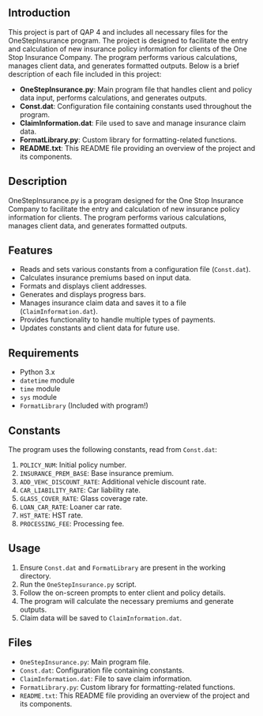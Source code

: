 ## Introduction

This project is part of QAP 4 and includes all necessary files for the OneStepInsurance program. The project is designed to facilitate the entry and calculation of new insurance policy information for clients of the One Stop Insurance Company. The program performs various calculations, manages client data, and generates formatted outputs. Below is a brief description of each file included in this project:

- **OneStepInsurance.py**: Main program file that handles client and policy data input, performs calculations, and generates outputs.
- **Const.dat**: Configuration file containing constants used throughout the program.
- **ClaimInformation.dat**: File used to save and manage insurance claim data.
- **FormatLibrary.py**: Custom library for formatting-related functions.
- **README.txt**: This README file providing an overview of the project and its components.

## Description

OneStepInsurance.py is a program designed for the One Stop Insurance Company to facilitate the entry and calculation of new insurance policy information for clients. The program performs various calculations, manages client data, and generates formatted outputs.

## Features

- Reads and sets various constants from a configuration file (`Const.dat`).
- Calculates insurance premiums based on input data.
- Formats and displays client addresses.
- Generates and displays progress bars.
- Manages insurance claim data and saves it to a file (`ClaimInformation.dat`).
- Provides functionality to handle multiple types of payments.
- Updates constants and client data for future use.

## Requirements

- Python 3.x
- `datetime` module
- `time` module
- `sys` module
- `FormatLibrary` (Included with program!)

## Constants

The program uses the following constants, read from `Const.dat`:

1. `POLICY_NUM`: Initial policy number.
2. `INSURANCE_PREM_BASE`: Base insurance premium.
3. `ADD_VEHC_DISCOUNT_RATE`: Additional vehicle discount rate.
4. `CAR_LIABILITY_RATE`: Car liability rate.
5. `GLASS_COVER_RATE`: Glass coverage rate.
6. `LOAN_CAR_RATE`: Loaner car rate.
7. `HST_RATE`: HST rate.
8. `PROCESSING_FEE`: Processing fee.

## Usage

1. Ensure `Const.dat` and `FormatLibrary` are present in the working directory.
2. Run the `OneStepInsurance.py` script.
3. Follow the on-screen prompts to enter client and policy details.
4. The program will calculate the necessary premiums and generate outputs.
5. Claim data will be saved to `ClaimInformation.dat`.

## Files

- `OneStepInsurance.py`: Main program file.
- `Const.dat`: Configuration file containing constants.
- `ClaimInformation.dat`: File to save claim information.
- `FormatLibrary.py`: Custom library for formatting-related functions.
- `README.txt`: This README file providing an overview of the project and its components.
